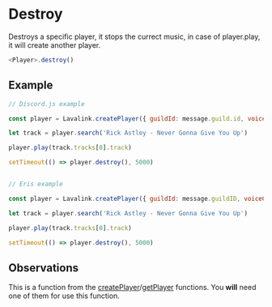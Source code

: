 # Destroy

  Destroys a specific player, it stops the currect music, in case of player.play, it will create another player.

  ```js
  <Player>.destroy()
  ```
## Example

  ```js
  // Discord.js example
  
  const player = Lavalink.createPlayer({ guildId: message.guild.id, voiceChannelId: message.member.voice.channel.id })
  
  let track = player.search('Rick Astley - Never Gonna Give You Up')

  player.play(track.tracks[0].track)

  setTimeout(() => player.destroy(), 5000)
  
  
  // Eris example
  
  const player = Lavalink.createPlayer({ guildId: message.guildID, voiceChannelId: message.member.voiceState.channelID })
  
  let track = player.search('Rick Astley - Never Gonna Give You Up')

  player.play(track.tracks[0].track)

  setTimeout(() => player.destroy(), 5000)
  ```
  
## Observations

  This is a function from the [createPlayer](docs/createPlayer.md)/[getPlayer](docs/getPlayer.md) functions. You **will** need one of them for use this function.
